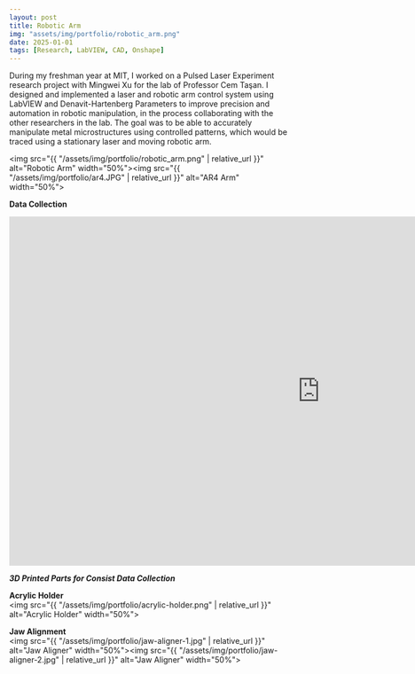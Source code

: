 ```yaml
---
layout: post
title: Robotic Arm
img: "assets/img/portfolio/robotic_arm.png"
date: 2025-01-01
tags: [Research, LabVIEW, CAD, Onshape]
---
```

During my freshman year at MIT, I worked on a Pulsed Laser Experiment research project with Mingwei Xu for the lab of Professor Cem Taşan. I designed and implemented a laser and robotic arm control system using LabVIEW and Denavit-Hartenberg Parameters to improve precision and automation in robotic manipulation, in the process collaborating with the other researchers in the lab. The goal was to be able to accurately manipulate metal microstructures using controlled patterns, which would be traced using a stationary laser and moving robotic arm.

<img src="{{ "/assets/img/portfolio/robotic_arm.png" | relative_url }}" alt="Robotic Arm" width="50%"><img src="{{ "/assets/img/portfolio/ar4.JPG" | relative_url }}" alt="AR4 Arm" width="50%">

**Data Collection**  
<iframe width="1120" height="630"
        src="https://www.youtube.com/embed/EHbC1vgaITA"
        title="YouTube video player"
        frameborder="0"
        allowfullscreen></iframe>

_**3D Printed Parts for Consist Data Collection**_  

**Acrylic Holder**  
<img src="{{ "/assets/img/portfolio/acrylic-holder.png" | relative_url }}" alt="Acrylic Holder" width="50%">

**Jaw Alignment**  
<img src="{{ "/assets/img/portfolio/jaw-aligner-1.jpg" | relative_url }}" alt="Jaw Aligner" width="50%"><img src="{{ "/assets/img/portfolio/jaw-aligner-2.jpg" | relative_url }}" alt="Jaw Aligner" width="50%">
